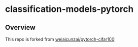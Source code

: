 # classification-models-pytorch

## Overview

This repo is forked from [weiaicunzai/pytorch-cifar100](https://github.com/weiaicunzai/pytorch-cifar100)